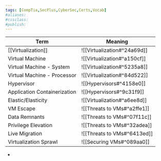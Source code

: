 ```yaml
---
tags: [CompTia,SecPlus,CyberSec,Certs,Vocab]
#aliases:
#cssclass:
#publish:
---
```


| Term                                      | Meaning                                                                                           |
| ----------------------------------------- | ------------------------------------------------------------------------------------------------- |
| [[Virtualization]]                                  | ![[Virtualization#^24a69d]]                    |
| Virtual Machine                                     | ![[Virtualization#^a150cf]]                    |
| Virtual Machine - System                            | ![[Virtualization#^5235a8]]                    |
| Virtual Machine - Processor                         | ![[Virtualization#^84d522]]                    |
| Hypervisor                                          | ![[Hypervisors#^4158e0]]                       |
| Application Containerization                        | ![[Hypervisors#^9c31f9]]                       |
| Elastic/Elasticity                                  | ![[Virtualization#^a6ee8d]]                    |
| VM Escape                                           | ![[Threats to VMs#^a2ffe1]]                    |
| Data Remnants                                       | ![[Threats to VMs#^07f11c]]                    |
| Privilege Elevation                                 | ![[Threats to VMs#^32adea]]                    |
| Live Migration                                      | ![[Threats to VMs#^6413ed]]                    |
| Virtualization Sprawl                  | ![[Securing VMs#^089aa0]]                                                                                                                      |
-